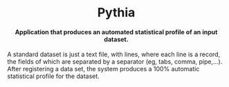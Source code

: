 # <div align="center">Pythia</div>
#### <div align="center">Application that produces an automated statistical profile of an input dataset.</div>
A standard dataset is just a text file, with lines, where each line is a record, the fields of which are separated by a separator (eg, tabs, comma, pipe,…). After registering a data set, the system produces a 100% automatic statistical profile for the dataset.

